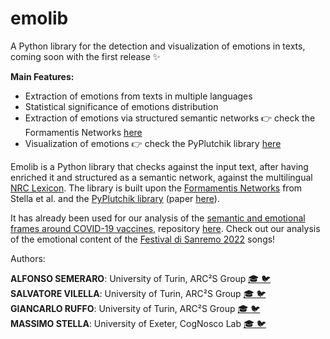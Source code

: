 # emolib
A Python library for the detection and visualization of emotions in texts, coming soon with the first release ✨

**Main Features:**
  - Extraction of emotions from texts in multiple languages
  - Statistical significance of emotions distribution
  - Extraction of emotions via structured semantic networks 👉 check the Formamentis Networks [here](https://journals.plos.org/plosone/article?id=10.1371/journal.pone.0222870)
  - Visualization of emotions 👉 check the PyPlutchik library [here](https://journals.plos.org/plosone/article?id=10.1371/journal.pone.0256503)


Emolib is a Python library that checks against the input text, after having enriched it and structured as a semantic network, against the multilingual [NRC Lexicon](https://saifmohammad.com/WebPages/NRC-Emotion-Lexicon.htm). The library is built upon the [Formamentis Networks](https://journals.plos.org/plosone/article?id=10.1371/journal.pone.0222870) from Stella et al. and the [PyPlutchik library]() (paper [here](https://journals.plos.org/plosone/article?id=10.1371/journal.pone.0256503)).

It has already been used for our analysis of the [semantic and emotional frames around COVID-19 vaccines](https://arxiv.org/abs/2201.07538), repository [here](https://github.com/alfonsosemeraro/vaccines-and-press).
Check out our analysis of the emotional content of the [Festival di Sanremo 2022](https://arcs.di.unito.it/2022/02/04/i-fiori-di-sanremo/) songs! 


Authors: 

**ALFONSO SEMERARO**: University of Turin, ARC²S Group [🎓 ](https://scholar.google.it/citations?user=wrUG4-cAAAAJ) [🐦](https://twitter.com/AlfonsoSemeraro) <br/>
**SALVATORE VILELLA**: University of Turin, ARC²S Group [🎓 ](https://scholar.google.it/citations?user=zQFTgBEAAAAJ) [🐦](https://twitter.com/sal_vilella) <br/>
**GIANCARLO RUFFO**: University of Turin, ARC²S Group [🎓 ](https://scholar.google.it/citations?user=tTIeDa4AAAAJ) [🐦](https://twitter.com/giaruffo) <br/>
**MASSIMO STELLA**: University of Exeter, CogNosco Lab [🎓 ](https://scholar.google.it/citations?user=TUJkCbkAAAAJ) [🐦](https://twitter.com/MassimoSt) <br/>
